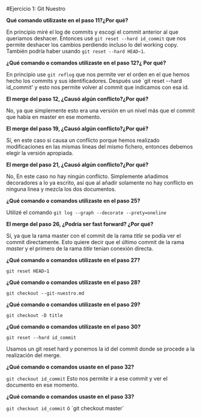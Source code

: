 #Ejercicio 1: Git Nuestro

**Qué comando utilizaste en el paso 11?¿Por qué?**

En principio miré el log de commits y escogí el commit anterior al  que queriamos deshacer.
Entonces usé `git reset --hard id_commit` que nos permite deshacer los cambios perdiendo incluso 
lo del working copy. También podría haber usando `git reset --hard HEAD~1`.

**¿Qué comando o comandos utilizaste en el paso 12?¿ Por qué?**

En principio use `git reflog` que nos permite ver el orden en el que hemos hecho los commits y sus
identificadores. Después usé `git reset --hard id_commit' y esto nos permite volver al commit  que
indicamos con esa id.

**El merge del paso 12, ¿Causó algún conflicto?¿Por qué?**

No, ya que simplemente esto era una versión en un nivel más que el commit que había en master en 
ese momento. 

**El merge del paso 19, ¿Causó algún conflicto?¿Por qué?**

Sí, en este caso si causa un conflicto porque hemos realizado modificaciones en las mismas lineas
del mismo fichero, entonces debemos elegir la versión apropiada.

**El merge del paso 21, ¿Causó algún conflicto?¿Por qué?**  

No, En este caso no hay ningún conflicto. Simplemente añadimos decoradores a lo ya escrito, así que 
al añadir solamente no hay conflicto en ninguna linea y mezcla los dos documentos.

**¿Qué comando o comandos utilizaste en el paso 25?**

Utilizé el comando `git log --graph --decorate --prety=oneline`

**El merge del paso 26, ¿Podría ser fast forward? ¿Por qué?**

Sí, ya que la rama master con el commit de la rama *title* se podía ver el commit directamente. 
Esto quiere decir que el último commit de la rama *master* y el primero de la rama *title* tenian 
conexión directa.

**¿Qué comando o comandos utilizaste en el paso 27?**

`git reset HEAD~1`

**¿Qué comando o comandos utilizaste en el paso 28?**

`git checkout --git-nuestro.md` 

**¿Qué comando o comandos utilizaste en el paso 29?**

`git checkout -D title`

**¿Qué comando o comandos utilizaste en el paso 30?**

`git reset --hard id_commit` 

Usamos un git reset hard y ponemos la id del commit donde se procede a la realización del merge.

**¿Qué comando o comandos usaste en el paso 32?**

`git checkout id_commit`
Esto nos permite ir a ese commit y ver el documento en ese momento.

**¿Qué comando o comandos usaste en el paso 33?**

`git checkout id_commit` ó ´git checkout master`
 

